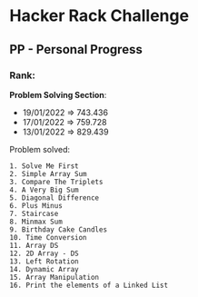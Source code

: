# Hacker Rack Challenge
## PP - Personal Progress

### Rank: 

**Problem Solving Section**:
  - 19/01/2022 => 743.436
  - 17/01/2022 => 759.728
  - 13/01/2022 => 829.439


Problem solved:

    1. Solve Me First
    2. Simple Array Sum
    3. Compare The Triplets
    4. A Very Big Sum
    5. Diagonal Difference
    6. Plus Minus 
    7. Staircase
    8. Minmax Sum
    9. Birthday Cake Candles
    10. Time Conversion
    11. Array DS
    12. 2D Array - DS
    13. Left Rotation
    14. Dynamic Array
    15. Array Manipulation
    16. Print the elements of a Linked List

